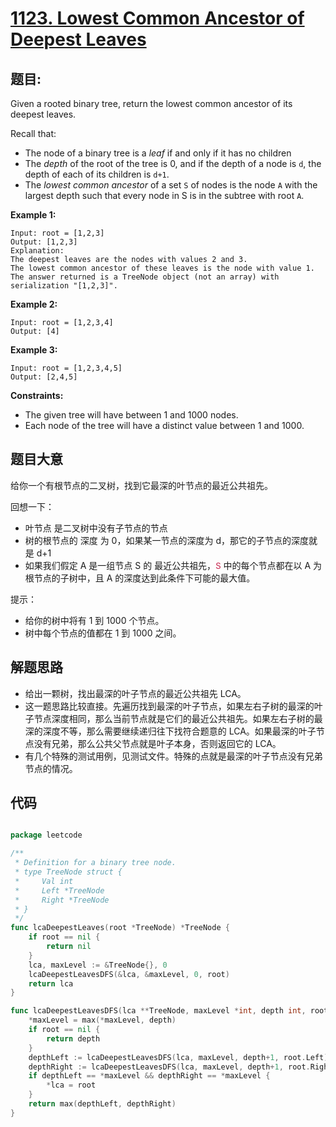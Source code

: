 # [1123. Lowest Common Ancestor of Deepest Leaves](https://leetcode.com/problems/lowest-common-ancestor-of-deepest-leaves/)


## 题目:

Given a rooted binary tree, return the lowest common ancestor of its deepest leaves.

Recall that:

- The node of a binary tree is a *leaf* if and only if it has no children
- The *depth* of the root of the tree is 0, and if the depth of a node is `d`, the depth of each of its children is `d+1`.
- The *lowest common ancestor* of a set `S` of nodes is the node `A` with the largest depth such that every node in S is in the subtree with root `A`.

**Example 1:**

    Input: root = [1,2,3]
    Output: [1,2,3]
    Explanation: 
    The deepest leaves are the nodes with values 2 and 3.
    The lowest common ancestor of these leaves is the node with value 1.
    The answer returned is a TreeNode object (not an array) with serialization "[1,2,3]".

**Example 2:**

    Input: root = [1,2,3,4]
    Output: [4]

**Example 3:**

    Input: root = [1,2,3,4,5]
    Output: [2,4,5]

**Constraints:**

- The given tree will have between 1 and 1000 nodes.
- Each node of the tree will have a distinct value between 1 and 1000.


## 题目大意


给你一个有根节点的二叉树，找到它最深的叶节点的最近公共祖先。

回想一下：

- 叶节点 是二叉树中没有子节点的节点
- 树的根节点的 深度 为 0，如果某一节点的深度为 d，那它的子节点的深度就是 d+1
- 如果我们假定 A 是一组节点 S 的 最近公共祖先，<font color="#c7254e" face="Menlo, Monaco, Consolas, Courier New, monospace">S</font> 中的每个节点都在以 A 为根节点的子树中，且 A 的深度达到此条件下可能的最大值。
 

提示：

- 给你的树中将有 1 到 1000 个节点。
- 树中每个节点的值都在 1 到 1000 之间。


## 解题思路


- 给出一颗树，找出最深的叶子节点的最近公共祖先 LCA。
- 这一题思路比较直接。先遍历找到最深的叶子节点，如果左右子树的最深的叶子节点深度相同，那么当前节点就是它们的最近公共祖先。如果左右子树的最深的深度不等，那么需要继续递归往下找符合题意的 LCA。如果最深的叶子节点没有兄弟，那么公共父节点就是叶子本身，否则返回它的 LCA。
- 有几个特殊的测试用例，见测试文件。特殊的点就是最深的叶子节点没有兄弟节点的情况。


## 代码

```go

package leetcode

/**
 * Definition for a binary tree node.
 * type TreeNode struct {
 *     Val int
 *     Left *TreeNode
 *     Right *TreeNode
 * }
 */
func lcaDeepestLeaves(root *TreeNode) *TreeNode {
	if root == nil {
		return nil
	}
	lca, maxLevel := &TreeNode{}, 0
	lcaDeepestLeavesDFS(&lca, &maxLevel, 0, root)
	return lca
}

func lcaDeepestLeavesDFS(lca **TreeNode, maxLevel *int, depth int, root *TreeNode) int {
	*maxLevel = max(*maxLevel, depth)
	if root == nil {
		return depth
	}
	depthLeft := lcaDeepestLeavesDFS(lca, maxLevel, depth+1, root.Left)
	depthRight := lcaDeepestLeavesDFS(lca, maxLevel, depth+1, root.Right)
	if depthLeft == *maxLevel && depthRight == *maxLevel {
		*lca = root
	}
	return max(depthLeft, depthRight)
}

```
